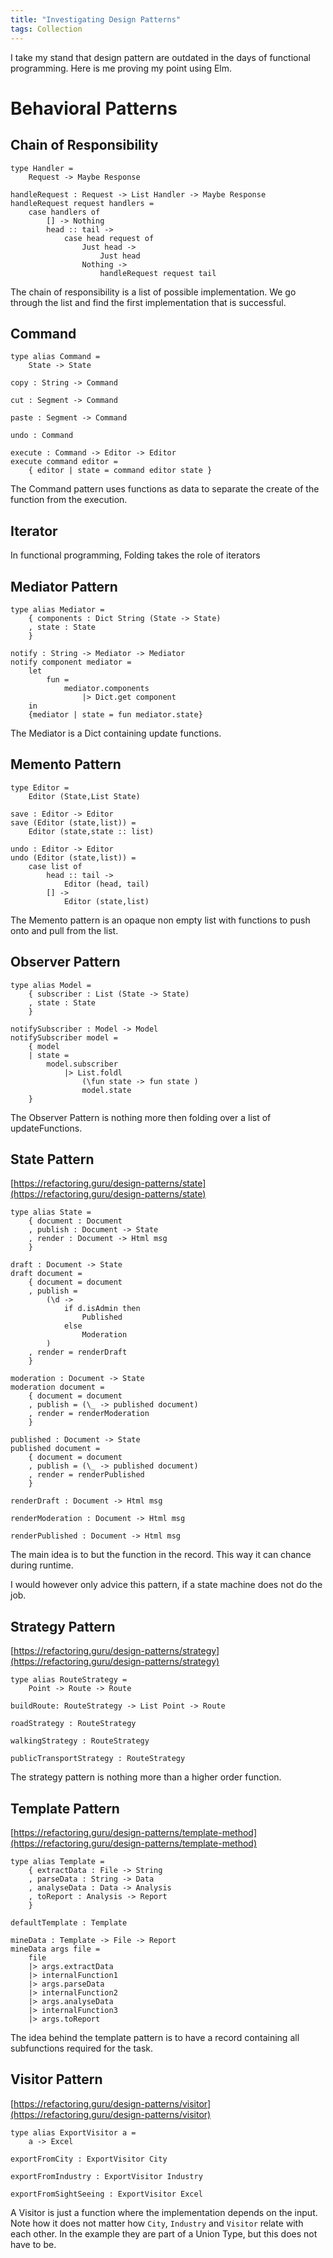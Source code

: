 ```yaml
---
title: "Investigating Design Patterns"
tags: Collection
---
```


I take my stand that design pattern are outdated in the days of functional programming.
Here is me proving my point using Elm.

# Behavioral Patterns

## Chain of Responsibility

```
type Handler =
    Request -> Maybe Response

handleRequest : Request -> List Handler -> Maybe Response
handleRequest request handlers =
    case handlers of
        [] -> Nothing
        head :: tail ->
            case head request of
                Just head ->
                    Just head
                Nothing ->
                    handleRequest request tail
```
The chain of responsibility is a list of possible implementation. We go through the list and find the first implementation that is successful.

## Command

```
type alias Command =
    State -> State

copy : String -> Command

cut : Segment -> Command

paste : Segment -> Command

undo : Command

execute : Command -> Editor -> Editor
execute command editor =
    { editor | state = command editor state }
```

The Command pattern uses functions as data to separate the create of the function from the execution.

## Iterator

In functional programming, Folding takes the role of iterators

## Mediator Pattern

```
type alias Mediator =
    { components : Dict String (State -> State)
    , state : State
    }

notify : String -> Mediator -> Mediator
notify component mediator =
    let
        fun = 
            mediator.components
                |> Dict.get component
    in
    {mediator | state = fun mediator.state}
```

The Mediator is a Dict containing update functions.

## Memento Pattern

```
type Editor =
    Editor (State,List State)

save : Editor -> Editor
save (Editor (state,list)) =
    Editor (state,state :: list)

undo : Editor -> Editor
undo (Editor (state,list)) =
    case list of
        head :: tail ->
            Editor (head, tail)
        [] -> 
            Editor (state,list)
```

The Memento pattern is an opaque non empty list with functions to push onto and pull from the list.

## Observer Pattern

```
type alias Model =
    { subscriber : List (State -> State)
    , state : State
    }

notifySubscriber : Model -> Model
notifySubscriber model =
    { model
    | state =
        model.subscriber
            |> List.foldl 
                (\fun state -> fun state )
                model.state
    }
```

The Observer Pattern is nothing more then folding over a list of updateFunctions.

## State Pattern

[https://refactoring.guru/design-patterns/state](https://refactoring.guru/design-patterns/state)

```
type alias State =
    { document : Document
    , publish : Document -> State
    , render : Document -> Html msg
    }

draft : Document -> State
draft document =
    { document = document
    , publish =
        (\d ->
            if d.isAdmin then
                Published
            else
                Moderation
        )
    , render = renderDraft
    }

moderation : Document -> State
moderation document =
    { document = document
    , publish = (\_ -> published document)
    , render = renderModeration
    }

published : Document -> State
published document =
    { document = document
    , publish = (\_ -> published document)
    , render = renderPublished
    }

renderDraft : Document -> Html msg

renderModeration : Document -> Html msg

renderPublished : Document -> Html msg
```
The main idea is to but the function in the record. This way it can chance during runtime. 

I would however only advice this pattern, if a state machine does not do the job.

## Strategy Pattern

[https://refactoring.guru/design-patterns/strategy](https://refactoring.guru/design-patterns/strategy)

```
type alias RouteStrategy =
    Point -> Route -> Route

buildRoute: RouteStrategy -> List Point -> Route

roadStrategy : RouteStrategy

walkingStrategy : RouteStrategy

publicTransportStrategy : RouteStrategy
```

The strategy pattern is nothing more than a higher order function. 

## Template Pattern

[https://refactoring.guru/design-patterns/template-method](https://refactoring.guru/design-patterns/template-method)

```
type alias Template =
    { extractData : File -> String
    , parseData : String -> Data
    , analyseData : Data -> Analysis
    , toReport : Analysis -> Report
    } 

defaultTemplate : Template

mineData : Template -> File -> Report
mineData args file =
    file
    |> args.extractData
    |> internalFunction1
    |> args.parseData
    |> internalFunction2
    |> args.analyseData
    |> internalFunction3
    |> args.toReport
```

The idea behind the template pattern is to have a record containing all subfunctions required for the task.

## Visitor Pattern

[https://refactoring.guru/design-patterns/visitor](https://refactoring.guru/design-patterns/visitor)

```
type alias ExportVisitor a =
    a -> Excel

exportFromCity : ExportVisitor City

exportFromIndustry : ExportVisitor Industry

exportFromSightSeeing : ExportVisitor Excel
```

A Visitor is just a function where the implementation depends on the input. Note how it does not matter how `City`, `Industry` and `Visitor` relate with each other. In the example they are part of a Union Type, but this does not have to be.